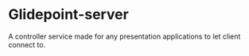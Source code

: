 # Glidepoint-server
A controller service made for any presentation applications to let client connect to.
